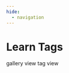 ```yaml
---
hide:
  - navigation
---
```


<h1 id="title">Learn Tags</h1>

<!-- two buttons to toggle between gallery view and tag view -->
<span class="btn btn-off" tabindex="0" alt="gallery view" title="gallery view" onclick="window.location.href = '../'" onkeydown="if(event.keyCode === 13) { window.location.href = '../' }">
	gallery view
</span>
<span class="btn btn-on" tabindex="0" alt="tab view" title="tab view">
	tag view
</span>

<div class="tag-gallery"></div> 

<script>

// --------------------------------	//
//                            		//
//	  Gamefied version		    	//
//                            		//
// -------------------------------- //
var urlParams = new URLSearchParams(window.location.search);
if(urlParams.has('gamified')) {
	alert("Congratulations! You have chosen the gamified version! This is still under (secret) development, so stay tuned!");
}

// --------------------------------	//
//                            		//
//	  Initialize			    	//
//                            		//
// -------------------------------- //

let section = 'learn'
let tags = [];

function init(){

	data.learn.forEach(function(row) {
		let tagList = row[6].split(',');
		tagList.forEach(function(tag) {
			tags.push(tag.trim());
		});
	});
	// --------------------------------	//
	// Loop through project data		//
	// -------------------------------- //
	counter = 0;


	// --------------------------------	//
	// Add tags							//
	// -------------------------------- //
	// add count to tags

	distinct_tags = tags.filter(function(item, i, ar){ return ar.indexOf(item) === i; });

	// sort tags ignore case
	distinct_tags.sort(function(a, b) {
		return a.toLowerCase().localeCompare(b.toLowerCase());
	});

	distinct_tags.forEach(function(tag) {
		createTagDiv(tag);

	});

	
}



</script>